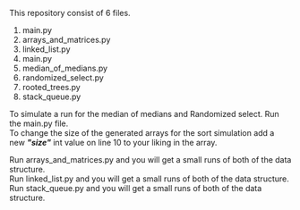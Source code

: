 This repository consist of 6 files.
1. main.py
2. arrays_and_matrices.py
3. linked_list.py
4. main.py
5. median_of_medians.py
6. randomized_select.py
7. rooted_trees.py
8. stack_queue.py

To simulate a run for the median of medians and Randomized select. Run the main.py file.<br>
To change the size of the generated arrays for the sort simulation add a new ***"size"*** int value on line 10 to your liking in the array.

Run arrays_and_matrices.py and you will get a small runs of both of the data structure.<br>
Run linked_list.py and you will get a small runs of both of the data structure.<br>
Run stack_queue.py and you will get a small runs of both of the data structure.<br>
